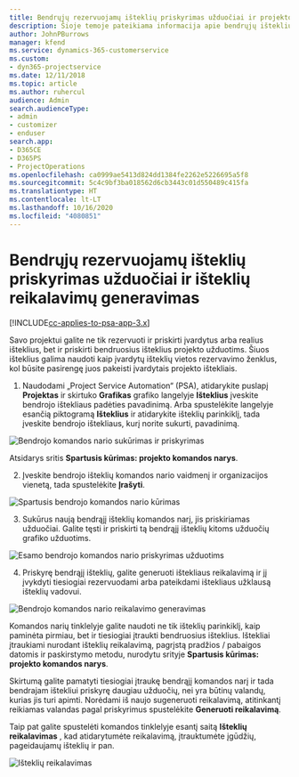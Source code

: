```yaml
---
title: Bendrųjų rezervuojamų išteklių priskyrimas užduočiai ir projekto komandai
description: Šioje temoje pateikiama informacija apie bendrųjų išteklių rezervavimą užduotims ir projekto komandoms.
author: JohnPBurrows
manager: kfend
ms.service: dynamics-365-customerservice
ms.custom:
- dyn365-projectservice
ms.date: 12/11/2018
ms.topic: article
ms.author: ruhercul
audience: Admin
search.audienceType:
- admin
- customizer
- enduser
search.app:
- D365CE
- D365PS
- ProjectOperations
ms.openlocfilehash: ca0999ae5413d824dd1384fe2262e5226695a5f8
ms.sourcegitcommit: 5c4c9bf3ba018562d6cb3443c01d550489c415fa
ms.translationtype: HT
ms.contentlocale: lt-LT
ms.lasthandoff: 10/16/2020
ms.locfileid: "4080851"
---
```

# <a name="assign-generic-bookable-resources-to-a-task-and-generate-resource-requirements"></a>Bendrųjų rezervuojamų išteklių priskyrimas užduočiai ir išteklių reikalavimų generavimas 

[!INCLUDE[cc-applies-to-psa-app-3.x](../includes/cc-applies-to-psa-app-3x.md)]

Savo projektui galite ne tik rezervuoti ir priskirti įvardytus arba realius išteklius, bet ir priskirti bendruosius išteklius projekto užduotims. Šiuos išteklius galima naudoti kaip įvardytų išteklių vietos rezervavimo ženklus, kol būsite pasirengę juos pakeisti įvardytais projekto ištekliais. 

1. Naudodami „Project Service Automation“ (PSA), atidarykite puslapį **Projektas** ir skirtuko **Grafikas** grafiko langelyje **Išteklius** įveskite bendrojo ištekliaus padėties pavadinimą. Arba spustelėkite langelyje esančią piktogramą **Išteklius** ir atidarykite išteklių parinkiklį, tada įveskite bendrojo ištekliaus, kurį norite sukurti, pavadinimą.

![Bendrojo komandos nario sukūrimas ir priskyrimas](media/RM-how-to-9.png)

Atsidarys sritis **Spartusis kūrimas: projekto komandos narys**. 

2. Įveskite bendrojo išteklių komandos nario vaidmenį ir organizacijos vienetą, tada spustelėkite **Įrašyti**.

![Spartusis bendrojo komandos nario kūrimas](media/RM-how-to-10.png)

3. Sukūrus naują bendrąjį išteklių komandos narį, jis priskiriamas užduočiai. Galite tęsti ir priskirti tą bendrąjį išteklių kitoms užduočių grafiko užduotims.

![Esamo bendrojo komandos nario priskyrimas užduotims](media/RM-how-to-11.png)

4. Priskyrę bendrąjį išteklių, galite generuoti ištekliaus reikalavimą ir jį įvykdyti tiesiogiai rezervuodami arba pateikdami ištekliaus užklausą išteklių vadovui.

![Bendrojo komandos nario reikalavimo generavimas](media/RM-how-to-12.png)

Komandos narių tinklelyje galite naudoti ne tik išteklių parinkiklį, kaip paminėta pirmiau, bet ir tiesiogiai įtraukti bendruosius išteklius. Ištekliai įtraukiami nurodant išteklių reikalavimą, pagrįstą pradžios / pabaigos datomis ir paskirstymo metodu, nurodytu srityje **Spartusis kūrimas: projekto komandos narys**.

Skirtumą galite pamatyti tiesiogiai įtraukę bendrąjį komandos narį ir tada bendrajam ištekliui priskyrę daugiau užduočių, nei yra būtinų valandų, kurias jis turi apimti. Norėdami iš naujo sugeneruoti reikalavimą, atitinkantį reikiamas valandas pagal priskyrimus spustelėkite **Generuoti reikalavimą**.

Taip pat galite spustelėti komandos tinklelyje esantį saitą **Išteklių reikalavimas** , kad atidarytumėte reikalavimą, įtrauktumėte įgūdžių, pageidaujamų išteklių ir pan.

![Išteklių reikalavimas](media/RM-how-to-13.png)

